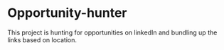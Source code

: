 # Opportunity-hunter
This project is hunting for opportunities on linkedIn and bundling up the links based on location. 
